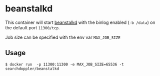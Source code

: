 # beanstalkd

This container will start [beanstalkd][] with the binlog enabled (`-b /data`) on
the default port `11300/tcp`. 

Job size can be specified with the env var `MAX_JOB_SIZE`

## Usage

    $ docker run  -p 11300:11300 -e MAX_JOB_SIZE=65536 -t searchdoppler/beanstalkd

[beanstalkd]: http://kr.github.io/beanstalkd/
